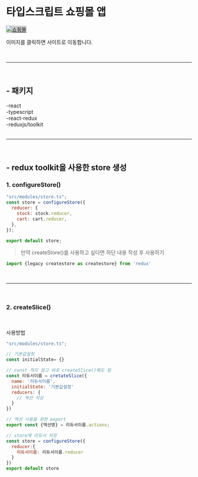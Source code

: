 # 타입스크립트 쇼핑몰 앱

<a href="https://h-m-shop.netlify.app/" target="_blank"><img src="https://github.com/hyemin12/portfolio_renewal/blob/master/public/assets/tsc-shop.png?raw=true" alt="쇼핑몰" style="background-color:#ccc;" /></a>

<p>이미지를 클릭하면 사이트로 이동합니다.</p>

<br>
<hr>
<br>

## - 패키지

-react<br>
-typescript<br>
-react-redux<br>
-reduxjs/toolkit<br>
<br>

<hr>
<br>

## - redux toolkit을 사용한 store 생성

### 1. configureStore()

```js
"src/modules/store.ts";
const store = configureStore({
  reducer: {
    stock: stock.reducer,
    cart: cart.reducer,
  },
});

export default store;
```

> 만약 createStore()를 사용하고 싶다면 하단 내용 작성 후 사용하기

```js
import {legacy createstore as createstore} from 'redux'
```

<br><hr>
<br>

### 2. createSlice()

<br>

사용방법

```js
"src/modules/store.ts";

// 기본값설정
const initialState= {}

// const 적지 않고 바로 createSlice()해도 됨
const 리듀서이름 = cretateSlice({
  name: '리듀서이름',
  initialState: '기본값설정'
  reducers: {
    // 액션 작성
  }
})

// 액션 사용을 위한 export
export const {액션명} = 리듀서이름.actions;

// store에 리듀서 저장
const store = configureStore({
  reducer:{
    리듀서이름: 리듀서이름.reducer
  }
})
export default store
```
